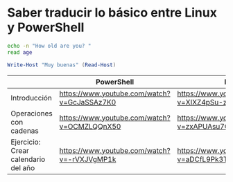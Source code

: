# Saber traducir lo básico entre Linux y PowerShell

```Bash
echo -n "How old are you? "
read age
```

```PowerShell
Write-Host "Muy buenas" (Read-Host)
```

||PowerShell|Bash
|---|---|---
|Introducción|https://www.youtube.com/watch?v=GcJaSSAz7K0 | https://www.youtube.com/watch?v=XIXZ4pSu-zg
|Operaciones con cadenas|https://www.youtube.com/watch?v=OCMZLQQnX50 | https://www.youtube.com/watch?v=zxAPUAsu7OQ
|Ejercicio: Crear calendario del año |https://www.youtube.com/watch?v=-rVXJVgMP1k | https://www.youtube.com/watch?v=aDCfL9Pk3TQ
